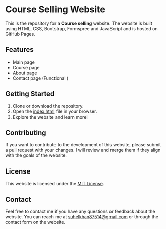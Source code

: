 # Course Selling Website

This is the repository for a **Course selling** website. The website is built using HTML, CSS, Bootstrap, Formspree and JavaScript and is hosted on GitHub Pages.

## Features
- Main page
- Course page
- About page
- Contact page (Functional )



## Getting Started
1. Clone or download the repository.
2. Open the [index.html](https://github.com/moonLight-7k/suhelkhan.github.io/blob/main/index.html) file in your browser.
3. Explore the website and learn more!

## Contributing
If you want to contribute to the development of this website, please submit a pull request with your changes. I will review and merge them if they align with the goals of the website.

## License
This website is licensed under the [MIT License](https://github.com/moonLight-7k/suhelkhan.github.io/blob/main/LICENSE).

## Contact
Feel free to contact me if you have any questions or feedback about the website. You can reach me at [suhelkhan87514@gmail.com](mailto:suhelkhan87514@gmail.com) or through the contact form on the website.
